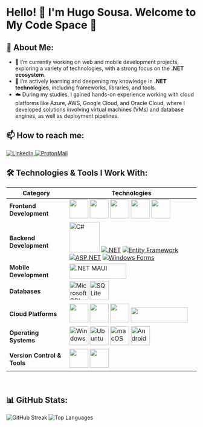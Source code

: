 # Hello! 👋 I'm Hugo Sousa. Welcome to My Code Space 🚀

## 🌟 About Me:
- 🔭 I’m currently working on web and mobile development projects, exploring a variety of technologies, with a strong focus on the **.NET ecosystem**.
- 🌱 I’m actively learning and deepening my knowledge in **.NET technologies**, including frameworks, libraries, and tools.
- ☁️ During my studies, I gained hands-on experience working with cloud platforms like Azure, AWS, Google Cloud, and Oracle Cloud, where I developed solutions involving virtual machines (VMs) and database engines, as well as deployment pipelines.


## 📫 How to reach me:
<p align="left">
  <a href="https://www.linkedin.com/in/hugo-sousa-8b3b7a310/" target="_blank">
    <img src="https://img.shields.io/badge/-LinkedIn-0A66C2?style=for-the-badge&logo=linkedin&logoColor=white" alt="LinkedIn">
  </a>
  <a href="mailto:hugosousa42@proton.me" target="_blank">
    <img src="https://img.shields.io/badge/-Email-8B89CC?style=for-the-badge&logo=protonmail&logoColor=white" alt="ProtonMail">
  </a>
</p>


## 🛠️ Technologies & Tools I Work With:

| **Category**                | **Technologies**                                                                                              |
|-----------------------------|--------------------------------------------------------------------------------------------------------------|
| **Frontend Development**    | <a href="https://developer.mozilla.org/en-US/docs/Web/HTML"><img src="https://cdn.jsdelivr.net/gh/devicons/devicon/icons/html5/html5-original.svg" width="50" height="50"/></a> <a href="https://developer.mozilla.org/en-US/docs/Web/CSS"><img src="https://cdn.jsdelivr.net/gh/devicons/devicon/icons/css3/css3-original.svg" width="50" height="50"/></a> <a href="https://developer.mozilla.org/en-US/docs/Web/JavaScript"><img src="https://cdn.jsdelivr.net/gh/devicons/devicon/icons/javascript/javascript-original.svg" width="50" height="50"/></a> <a href="https://getbootstrap.com/"><img src="https://cdn.jsdelivr.net/gh/devicons/devicon/icons/bootstrap/bootstrap-original.svg" width="50" height="50"/></a> <a href="https://jquery.com/"><img src="https://cdn.jsdelivr.net/gh/devicons/devicon/icons/jquery/jquery-original.svg" width="50" height="50"/></a> |
| **Backend Development**     | <a href="https://learn.microsoft.com/en-us/dotnet/csharp/"><img src="https://cdn.jsdelivr.net/gh/devicons/devicon/icons/csharp/csharp-original.svg" width="80" height="80" alt="C#"/></a> <a href="https://dotnet.microsoft.com/"><img src="https://img.shields.io/badge/-.NET-512BD4?style=for-the-badge&logo=dotnet&logoColor=white" alt=".NET"></a> <a href="https://learn.microsoft.com/en-us/ef/"><img src="https://img.shields.io/badge/-Entity%20Framework-512BD4?style=for-the-badge&logo=dotnet&logoColor=white" alt="Entity Framework"></a> <a href="https://dotnet.microsoft.com/apps/aspnet"><img src="https://img.shields.io/badge/-ASP.NET-5C2D91?style=for-the-badge&logo=dotnet&logoColor=white" alt="ASP.NET"></a> <a href="https://learn.microsoft.com/en-us/dotnet/desktop/winforms/overview/?view=netdesktop-9.0"><img src="https://img.shields.io/badge/-Windows%20Forms-0078D6?style=for-the-badge&logo=windows&logoColor=white" alt="Windows Forms"></a> 
| **Mobile Development**      | <a href="https://dotnet.microsoft.com/en-us/apps/maui"><img src="https://img.shields.io/badge/-.NET%20MAUI-512BD4?style=for-the-badge&logo=dotnet&logoColor=white" width="150" height="40" alt=".NET MAUI"></a> 
| **Databases**               | <a href="https://www.microsoft.com/en-us/sql-server"><img src="https://cdn.jsdelivr.net/gh/devicons/devicon/icons/microsoftsqlserver/microsoftsqlserver-plain.svg" width="50" height="50" alt="Microsoft SQL Server"/></a> <a href="https://www.sqlite.org/"><img src="https://cdn.jsdelivr.net/gh/devicons/devicon/icons/sqlite/sqlite-original.svg" width="50" height="50" alt="SQLite"/></a> |
| **Cloud Platforms**         | <a href="https://azure.microsoft.com/en-us/"><img src="https://cdn.jsdelivr.net/gh/devicons/devicon/icons/azure/azure-original.svg" width="50" height="50"/></a> <a href="https://cloud.google.com/"><img src="https://cdn.jsdelivr.net/gh/devicons/devicon/icons/googlecloud/googlecloud-original.svg" width="50" height="50"/></a> <a href="https://aws.amazon.com/"><img src="https://upload.wikimedia.org/wikipedia/commons/9/93/Amazon_Web_Services_Logo.svg" width="50" height="50"/></a> <a href="https://www.oracle.com/cloud/"><img src="https://img.shields.io/badge/-Oracle%20Cloud-F80000?style=for-the-badge&logo=oracle&logoColor=white" width="150" height="40"/></a>  |
| **Operating Systems** | <a href="https://www.microsoft.com/en-us/windows/"><img src="https://cdn.jsdelivr.net/gh/devicons/devicon/icons/windows8/windows8-original.svg" width="50" height="50" alt="Windows"/></a> <a href="https://ubuntu.com/"><img src="https://assets.ubuntu.com/v1/29985a98-ubuntu-logo32.png" width="50" height="50" alt="Ubuntu"/></a> <a href="https://www.apple.com/macos/"><img src="https://cdn.jsdelivr.net/gh/devicons/devicon/icons/apple/apple-original.svg" width="50" height="50" alt="macOS"/></a> <a href="https://www.android.com/"><img src="https://cdn.jsdelivr.net/gh/devicons/devicon/icons/android/android-original.svg" width="50" height="50" alt="Android"/></a> |
| **Version Control & Tools** | <a href="https://git-scm.com/"><img src="https://cdn.jsdelivr.net/gh/devicons/devicon/icons/git/git-original.svg" width="50" height="50"/></a> <a href="https://github.com/"><img src="https://cdn.jsdelivr.net/gh/devicons/devicon/icons/github/github-original.svg" width="50" height="50"/></a> |

<br>

## 📊 GitHub Stats:

![GitHub Streak](https://github-readme-streak-stats.herokuapp.com/?user=hugosousa42&theme=radical)
![Top Languages](https://github-readme-stats.vercel.app/api/top-langs/?username=hugosousa42&layout=compact&theme=radical)
